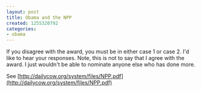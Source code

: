 ```yaml
---
layout: post
title: Obama and the NPP
created: 1255320792
categories:
- obama
---
```

If you disagree with the award, you must be in either case 1 or case 2. I'd like to hear your responses. Note, this is not to say that I agree with the award. I just wouldn't be able to nominate anyone else who has done more.

See [http://dailycow.org/system/files/NPP.pdf](http://dailycow.org/system/files/NPP.pdf)
